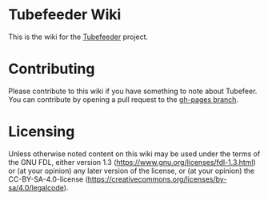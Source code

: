 # Tubefeeder Wiki

This is the wiki for the [Tubefeeder](https://github.com/Schmiddiii/Tubefeeder) project.

# Contributing

Please contribute to this wiki if you have something to note about Tubefeer.
You can contribute by opening a pull request to the [gh-pages branch](https://github.com/Tubefeeder/wiki/tree/gh-pages).

# Licensing

Unless otherwise noted content on this wiki may be used under the terms of the GNU FDL, either version 1.3 (https://www.gnu.org/licenses/fdl-1.3.html) or (at your opinion) any later version of the license, or (at your opinion) the CC-BY-SA-4.0-license (https://creativecommons.org/licenses/by-sa/4.0/legalcode).

